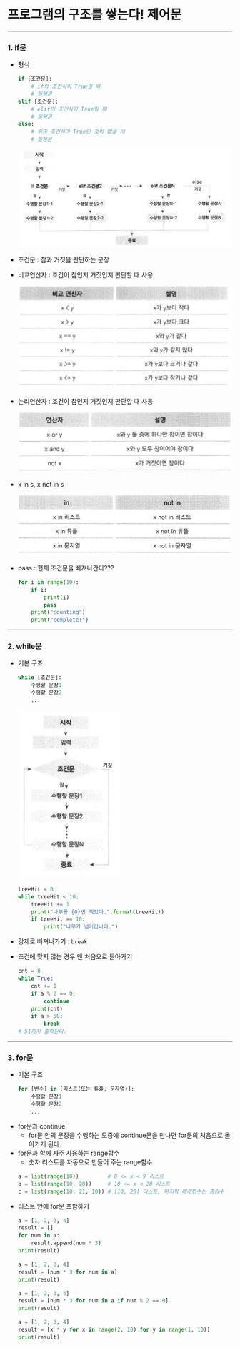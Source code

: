 # 프로그램의 구조를 쌓는다! 제어문

-----

### 1. if문

- 형식
    ```python
    if [조건문]:
        # if의 조건식이 True일 때
        # 실행문
    elif [조건문]:
        # elif의 조건식이 True일 때
        # 실행문
    else:
        # 위의 조건식이 True인 것이 없을 때
        # 실행문
    ```

    ![ifelif](../images/if_elif.PNG)
- 조건문 : 참과 거짓을 판단하는 문장
- 비교연산자 : 조건이 참인지 거짓인지 판단할 때 사용

    ![비교연산자](../images/compare.PNG)
- 논리연산자 : 조건이 참인지 거짓인지 판단할 때 사용

    ![논리연산자](../images/logical.PNG)
- x in s, x not in s

    ![in, not in](../images/innotin.PNG)
- pass : 현재 조건문을 빠져나간다???
    ```python
    for i in range(10):
        if i:
            print(i)
            pass
        print("counting")
        print("complete!")
    ```

-----

### 2. while문

- 기본 구조
    ```python
    while [조건문]:
        수행할 문장1
        수행할 문장2
        ...
    ```

    ![while flow](../images/while.PNG)
    ```python
    treeHit = 0
    while treeHit < 10:
        treeHit += 1
        print("나무를 {0}번 찍었다.".format(treeHit))
        if treeHit == 10:
            print("나무가 넘어갑니다.")
    ```
- 강제로 빠져나가기 : `break`
- 조건에 맞지 않는 경우 맨 처음으로 돌아가기
    ```python
    cnt = 0
    while True:
        cnt += 1
        if a % 2 == 0:
            continue
        print(cnt)
        if a > 50:
            break
    # 51까지 출력된다.
    ```

-----

### 3. for문

- 기본 구조
    ```python
    for [변수] in [리스트(또는 튜플, 문자열)]:
        수행할 문장1
        수행할 문장2
        ...
    ```
- for문과 continue
    - for문 안의 문장을 수행하는 도중에 continue문을 만나면 for문의 처음으로 돌아가게 된다.
- for문과 함께 자주 사용하는 range함수
    - 숫자 리스트를 자동으로 만들어 주는 range함수
    ```python
    a = list(range(10))         # 0 <= x < 9 리스트
    b = list(range(10, 20))     # 10 <= x < 20 리스트
    c = list(range(10, 21, 10)) # [10, 20] 리스트, 마지막 매개변수는 증감수
    ```
- 리스트 안에 for문 포함하기
    ```python
    a = [1, 2, 3, 4]
    result = []
    for num in a:
        result.append(num * 3)
    print(result)
    ```
    ```python
    a = [1, 2, 3, 4]
    result = [num * 3 for num in a]
    print(result)
    ```
    ```python
    a = [1, 2, 3, 4]
    result = [num * 3 for num in a if num % 2 == 0]
    print(result)
    ```
    ```python
    a = [1, 2, 3, 4]
    result = [x * y for x in range(2, 10) for y in range(1, 10)]
    print(result)
    ```